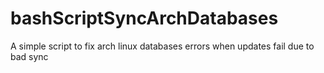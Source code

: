 # bashScriptSyncArchDatabases
A simple script to fix arch linux databases errors when updates fail due to bad sync
